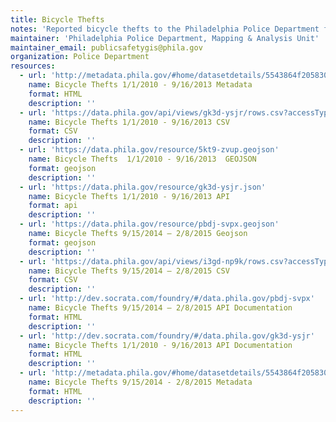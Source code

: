 ```yaml
---
title: Bicycle Thefts
notes: 'Reported bicycle thefts to the Philadelphia Police Department from the 2010-01-01 to 2013-09-16, and a second set of data for thefts between 2013-09-15 and 2015-02-08.'
maintainer: 'Philadelphia Police Department, Mapping & Analysis Unit'
maintainer_email: publicsafetygis@phila.gov
organization: Police Department
resources:
  - url: 'http://metadata.phila.gov/#home/datasetdetails/5543864f20583086178c4ea1/representationdetails/55438a929b989a05172d0d1c/'
    name: Bicycle Thefts 1/1/2010 - 9/16/2013 Metadata
    format: HTML
    description: ''
  - url: 'https://data.phila.gov/api/views/gk3d-ysjr/rows.csv?accessType=DOWNLOAD'
    name: Bicycle Thefts 1/1/2010 - 9/16/2013 CSV
    format: CSV
    description: ''
  - url: 'https://data.phila.gov/resource/5kt9-zvup.geojson'
    name: Bicycle Thefts  1/1/2010 - 9/16/2013  GEOJSON
    format: geojson
    description: ''
  - url: 'https://data.phila.gov/resource/gk3d-ysjr.json'
    name: Bicycle Thefts 1/1/2010 - 9/16/2013 API
    format: api
    description: ''
  - url: 'https://data.phila.gov/resource/pbdj-svpx.geojson'
    name: Bicycle Thefts 9/15/2014 – 2/8/2015 Geojson
    format: geojson
    description: ''
  - url: 'https://data.phila.gov/api/views/i3gd-np9k/rows.csv?accessType=DOWNLOAD&bom=true'
    name: Bicycle Thefts 9/15/2014 – 2/8/2015 CSV
    format: CSV
    description: ''
  - url: 'http://dev.socrata.com/foundry/#/data.phila.gov/pbdj-svpx'
    name: Bicycle Thefts 9/15/2014 – 2/8/2015 API Documentation
    format: HTML
    description: ''
  - url: 'http://dev.socrata.com/foundry/#/data.phila.gov/gk3d-ysjr'
    name: Bicycle Thefts 1/1/2010 - 9/16/2013 API Documentation
    format: HTML
    description: ''
  - url: 'http://metadata.phila.gov/#home/datasetdetails/5543864f20583086178c4ea1/representationdetails/55438a919b989a05172d0d1b/'
    name: Bicycle Thefts 9/15/2014 - 2/8/2015 Metadata
    format: HTML
    description: ''
---
```

